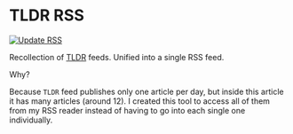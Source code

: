 # TLDR RSS

[![Update RSS](https://github.com/Bullrich/tldr-rss/actions/workflows/deploy.yml/badge.svg)](https://github.com/Bullrich/tldr-rss/actions/workflows/deploy.yml)

Recollection of [TLDR](https://tldr.tech) feeds. Unified into a single RSS feed.

Why?

Because `TLDR` feed publishes only one article per day, but inside this article it has many articles (around 12). I created this tool to access all of them from my RSS reader instead of having to go into each single one individually.
